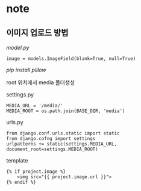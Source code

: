 # note


## 이미지 업로드 방법

*model.py*

	image = models.ImageField(blank=True, null=True)

*pip install pillow*

root 위치에서 media 폴더생성

settings.py 

	MEDIA_URL = '/media/'
	MEDIA_ROOT = os.path.join(BASE_DIR, 'media')

urls.py

	from django.conf.urls.static import static
	from django.cofng import settings
	urlpatterns += static(settings.MEDIA_URL, document_root=settings.MEDIA_ROOT)
	
template 

	{% if project.image %}
		<img src="{{ project.image.url }}">
	{% endif %}





